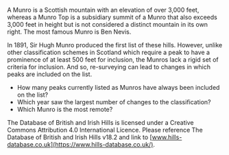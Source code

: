 A Munro is a Scottish mountain with an elevation of over 3,000 feet, whereas a Munro Top is a subsidiary summit of a Munro that also exceeds 3,000 feet in height but is not considered a distinct mountain in its own right. The most famous Munro is Ben Nevis.

In 1891, Sir Hugh Munro produced the first list of these hills. However, unlike other classification schemes in Scotland which require a peak to have a prominence of at least 500 feet for inclusion, the Munros lack a rigid set of criteria for inclusion. And so, re-surveying can lead to changes in which peaks are included on the list.

* How many peaks currently listed as Munros have always been included on the list?
* Which year saw the largest number of changes to the classification?
* Which Munro is the most remote?

The Database of British and Irish Hills is licensed under a Creative Commons Attribution 4.0 International Licence. Please reference The Database of British and Irish Hills v18.2 and link to [www.hills-database.co.uk](https://www.hills-database.co.uk/).